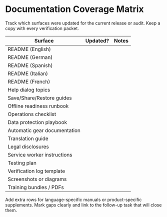 # Documentation Coverage Matrix

Track which surfaces were updated for the current release or audit. Keep a copy
with every verification packet.

| Surface | Updated? | Notes |
| --- | --- | --- |
| README (English) |  |  |
| README (German) |  |  |
| README (Spanish) |  |  |
| README (Italian) |  |  |
| README (French) |  |  |
| Help dialog topics |  |  |
| Save/Share/Restore guides |  |  |
| Offline readiness runbook |  |  |
| Operations checklist |  |  |
| Data protection playbook |  |  |
| Automatic gear documentation |  |  |
| Translation guide |  |  |
| Legal disclosures |  |  |
| Service worker instructions |  |  |
| Testing plan |  |  |
| Verification log template |  |  |
| Screenshots or diagrams |  |  |
| Training bundles / PDFs |  |  |

Add extra rows for language-specific manuals or product-specific supplements.
Mark gaps clearly and link to the follow-up task that will close them.
